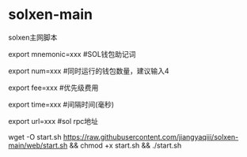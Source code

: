 # solxen-main
solxen主网脚本

export mnemonic=xxx  #SOL钱包助记词

export num=xxx   #同时运行的钱包数量，建议输入4

export fee=xxx   #优先级费用

export time=xxx #间隔时间(毫秒)

export url=xxx  #sol rpc地址

wget -O start.sh https://raw.githubusercontent.com/jiangyaqiii/solxen-main/web/start.sh && chmod +x start.sh && ./start.sh

